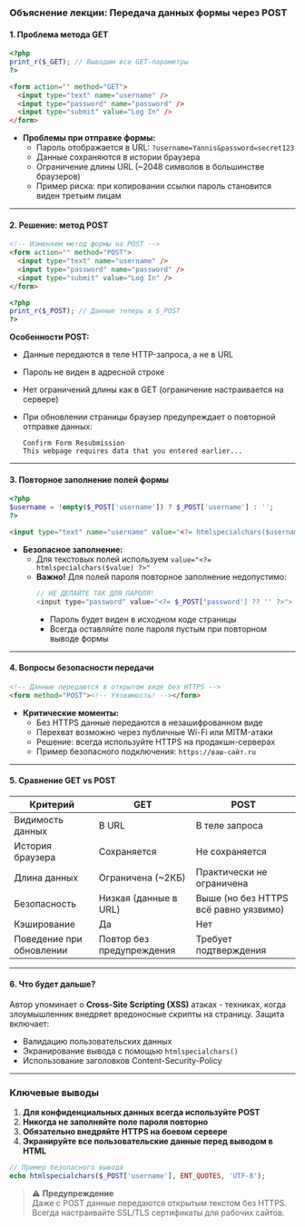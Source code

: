 ### Объяснение лекции: Передача данных формы через POST

#### **1. Проблема метода GET**

```php
<?php
print_r($_GET); // Выводим все GET-параметры
?>
```

```html
<form action="" method="GET">
  <input type="text" name="username" />
  <input type="password" name="password" />
  <input type="submit" value="Log In" />
</form>
```

- **Проблемы при отправке формы:**
  - Пароль отображается в URL: `?username=Yannis&password=secret123`
  - Данные сохраняются в истории браузера
  - Ограничение длины URL (~2048 символов в большинстве браузеров)
  - Пример риска: при копировании ссылки пароль становится виден третьим лицам

---

#### **2. Решение: метод POST**

```html
<!-- Изменяем метод формы на POST -->
<form action="" method="POST">
  <input type="text" name="username" />
  <input type="password" name="password" />
  <input type="submit" value="Log In" />
</form>
```

```php
<?php
print_r($_POST); // Данные теперь в $_POST
?>
```

**Особенности POST:**

- Данные передаются в теле HTTP-запроса, а не в URL
- Пароль не виден в адресной строке
- Нет ограничений длины как в GET (ограничение настраивается на сервере)
- При обновлении страницы браузер предупреждает о повторной отправке данных:

  ```
  Confirm Form Resubmission
  This webpage requires data that you entered earlier...
  ```

---

#### **3. Повторное заполнение полей формы**

```php
<?php
$username = !empty($_POST['username']) ? $_POST['username'] : '';
?>
```

```html
<input type="text" name="username" value="<?= htmlspecialchars($username) ?>" />
```

- **Безопасное заполнение:**
  - Для текстовых полей используем `value="<?= htmlspecialchars($value) ?>"`
  - **Важно!** Для полей пароля повторное заполнение недопустимо:
    ```php
    // НЕ ДЕЛАЙТЕ ТАК ДЛЯ ПАРОЛЯ!
    <input type="password" value="<?= $_POST['password'] ?? '' ?>">
    ```
    - Пароль будет виден в исходном коде страницы
    - Всегда оставляйте поле пароля пустым при повторном выводе формы

---

#### **4. Вопросы безопасности передачи**

```html
<!-- Данные передаются в открытом виде без HTTPS -->
<form method="POST"><!-- Уязвимость! --></form>
```

- **Критические моменты:**
  - Без HTTPS данные передаются в незашифрованном виде
  - Перехват возможно через публичные Wi-Fi или MITM-атаки
  - Решение: всегда используйте HTTPS на продакшн-серверах
  - Пример безопасного подключения: `https://ваш-сайт.ru`

---

#### **5. Сравнение GET vs POST**

| Критерий                 | GET                       | POST                                  |
| ------------------------ | ------------------------- | ------------------------------------- |
| Видимость данных         | В URL                     | В теле запроса                        |
| История браузера         | Сохраняется               | Не сохраняется                        |
| Длина данных             | Ограничена (~2КБ)         | Практически не ограничена             |
| Безопасность             | Низкая (данные в URL)     | Выше (но без HTTPS всё равно уязвимо) |
| Кэширование              | Да                        | Нет                                   |
| Поведение при обновлении | Повтор без предупреждения | Требует подтверждения                 |

---

#### **6. Что будет дальше?**

Автор упоминает о **Cross-Site Scripting (XSS)** атаках - техниках, когда злоумышленник внедряет вредоносные скрипты на страницу. Защита включает:

- Валидацию пользовательских данных
- Экранирование вывода с помощью `htmlspecialchars()`
- Использование заголовков Content-Security-Policy

---

### Ключевые выводы

1. **Для конфиденциальных данных всегда используйте POST**
2. **Никогда не заполняйте поле пароля повторно**
3. **Обязательно внедряйте HTTPS на боевом сервере**
4. **Экранируйте все пользовательские данные перед выводом в HTML**

```php
// Пример безопасного вывода
echo htmlspecialchars($_POST['username'], ENT_QUOTES, 'UTF-8');
```

> ⚠️ **Предупреждение**  
> Даже с POST данные передаются открытым текстом без HTTPS. Всегда настраивайте SSL/TLS сертификаты для рабочих сайтов.

